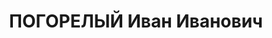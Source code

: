 ---
title: ПОГОРЕЛЫЙ Иван Иванович
description: "Род. в 1899, г. Кременчуг, Полтавская губ. \n  Приговор: 27.09.1937\
  \ – ВМН"
---